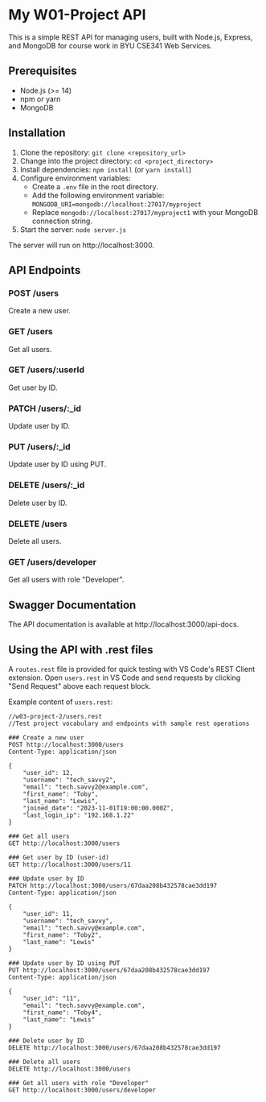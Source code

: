 # My W01-Project API

This is a simple REST API for managing users, built with Node.js, Express, and MongoDB for course work in BYU CSE341 Web Services.

## Prerequisites

- Node.js (>= 14)
- npm or yarn
- MongoDB

## Installation

1. Clone the repository: `git clone <repository_url>`
2. Change into the project directory: `cd <project_directory>`
3. Install dependencies: `npm install` (or `yarn install`)
4. Configure environment variables:
   - Create a `.env` file in the root directory.
   - Add the following environment variable: `MONGODB_URI=mongodb://localhost:27017/myproject`
   - Replace `mongodb://localhost:27017/myproject1` with your MongoDB connection string.
5. Start the server: `node server.js`

The server will run on http://localhost:3000.

## API Endpoints

### POST /users

Create a new user.

### GET /users

Get all users.

### GET /users/:userId

Get user by ID.

### PATCH /users/:\_id

Update user by ID.

### PUT /users/:\_id

Update user by ID using PUT.

### DELETE /users/:\_id

Delete user by ID.

### DELETE /users

Delete all users.

### GET /users/developer

Get all users with role "Developer".

## Swagger Documentation

The API documentation is available at http://localhost:3000/api-docs.

## Using the API with .rest files

A `routes.rest` file is provided for quick testing with VS Code's REST Client extension. Open `users.rest` in VS Code and send requests by clicking "Send Request" above each request block.

Example content of `users.rest`:

```
//w03-project-2/users.rest
//Test project vocabulary and endpoints with sample rest operations

### Create a new user
POST http://localhost:3000/users
Content-Type: application/json

{
    "user_id": 12,
    "username": "tech_savvy2",
    "email": "tech.savvy2@example.com",
    "first_name": "Toby",
    "last_name": "Lewis",
    "joined_date": "2023-11-01T19:00:00.000Z",
    "last_login_ip": "192.168.1.22"
}

### Get all users
GET http://localhost:3000/users

### Get user by ID (user-id)
GET http://localhost:3000/users/11

### Update user by ID
PATCH http://localhost:3000/users/67daa208b432578cae3dd197
Content-Type: application/json

{
    "user_id": 11,
    "username": "tech_savvy",
    "email": "tech.savvy@example.com",
    "first_name": "Toby2",
    "last_name": "Lewis"
}

### Update user by ID using PUT
PUT http://localhost:3000/users/67daa208b432578cae3dd197
Content-Type: application/json

{
    "user_id": "11",
    "email": "tech.savvy@example.com",
    "first_name": "Toby4",
    "last_name": "Lewis"
}

### Delete user by ID
DELETE http://localhost:3000/users/67daa208b432578cae3dd197

### Delete all users
DELETE http://localhost:3000/users

### Get all users with role "Developer"
GET http://localhost:3000/users/developer
```
